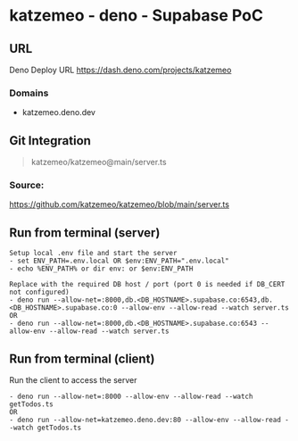 # katzemeo - deno - Supabase PoC

## URL
Deno Deploy URL https://dash.deno.com/projects/katzemeo

### Domains
- katzemeo.deno.dev

## Git Integration
> katzemeo/katzemeo@main/server.ts

### Source:
https://github.com/katzemeo/katzemeo/blob/main/server.ts

## Run from terminal (server)
```
Setup local .env file and start the server
- set ENV_PATH=.env.local OR $env:ENV_PATH=".env.local"
- echo %ENV_PATH% or dir env: or $env:ENV_PATH

Replace with the required DB host / port (port 0 is needed if DB_CERT not configured)
- deno run --allow-net=:8000,db.<DB_HOSTNAME>.supabase.co:6543,db.<DB_HOSTNAME>.supabase.co:0 --allow-env --allow-read --watch server.ts
OR
- deno run --allow-net=:8000,db.<DB_HOSTNAME>.supabase.co:6543 --allow-env --allow-read --watch server.ts
```

## Run from terminal (client)
Run the client to access the server
```
- deno run --allow-net=:8000 --allow-env --allow-read --watch getTodos.ts
OR
- deno run --allow-net=katzemeo.deno.dev:80 --allow-env --allow-read --watch getTodos.ts
```